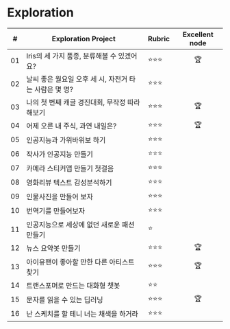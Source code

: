 # Exploration

|#|Exploration Project|Rubric|Excellent node|
|---|-------|:---|:---:|
|01|Iris의 세 가지 품종, 분류해볼 수 있겠어요?|⭐⭐⭐|🏆|
|02|날씨 좋은 월요일 오후 세 시, 자전거 타는 사람은 몇 명?|⭐⭐⭐||
|03|나의 첫 번째 캐글 경진대회, 무작정 따라해보기|⭐⭐⭐|🏆|
|04|어제 오른 내 주식, 과연 내일은? |⭐⭐⭐|🏆|
|05|인공지능과 가위바위보 하기|⭐⭐⭐||
|06|작사가 인공지능 만들기|⭐⭐⭐||
|07|카메라 스티커앱 만들기 첫걸음|⭐⭐⭐||
|08|영화리뷰 텍스트 감성분석하기|⭐⭐⭐||
|09|인물사진을 만들어 보자|⭐⭐⭐||
|10|번역기를 만들어보자|⭐⭐⭐||
|11|인공지능으로 세상에 없던 새로운 패션 만들기|⭐||
|12|뉴스 요약봇 만들기|⭐⭐⭐|🏆|
|13|아이유팬이 좋아할 만한 다른 아티스트 찾기|⭐⭐⭐|🏆|
|14|트랜스포머로 만드는 대화형 챗봇|⭐⭐||
|15|문자를 읽을 수 있는 딥러닝|⭐⭐⭐|🏆|
|16|난 스케치를 할 테니 너는 채색을 하거라|⭐⭐⭐||

